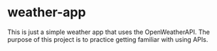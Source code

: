 # weather-app

This is just a simple weather app that uses the OpenWeatherAPI. The purpose of this project is to practice getting familiar with using APIs.